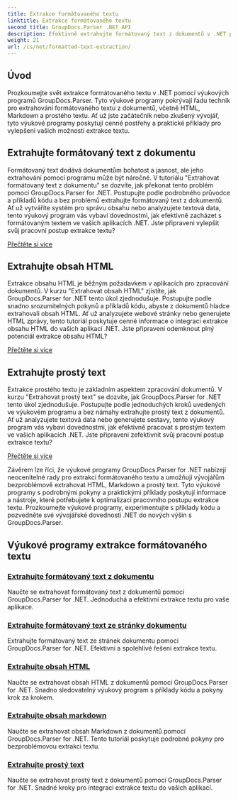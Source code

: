 ```yaml
---
title: Extrakce formátovaného textu
linktitle: Extrakce formátovaného textu
second_title: GroupDocs.Parser .NET API
description: Efektivně extrahujte formátovaný text z dokumentů v .NET pomocí GroupDocs.Parser. Naučte se bezproblémově extrahovat HTML, Markdown a prostý text.
weight: 21
url: /cs/net/formatted-text-extraction/
---
```


## Úvod

Prozkoumejte svět extrakce formátovaného textu v .NET pomocí výukových programů GroupDocs.Parser. Tyto výukové programy pokrývají řadu technik pro extrahování formátovaného textu z dokumentů, včetně HTML, Markdown a prostého textu. Ať už jste začátečník nebo zkušený vývojář, tyto výukové programy poskytují cenné postřehy a praktické příklady pro vylepšení vašich možností extrakce textu.

## Extrahujte formátovaný text z dokumentu

Formátovaný text dodává dokumentům bohatost a jasnost, ale jeho extrahování pomocí programu může být náročné. V tutoriálu "Extrahovat formátovaný text z dokumentu" se dozvíte, jak překonat tento problém pomocí GroupDocs.Parser for .NET. Postupujte podle podrobného průvodce a příkladů kódu a bez problémů extrahujte formátovaný text z dokumentů. Ať už vytváříte systém pro správu obsahu nebo analyzujete textová data, tento výukový program vás vybaví dovednostmi, jak efektivně zacházet s formátovaným textem ve vašich aplikacích .NET. Jste připraveni vylepšit svůj pracovní postup extrakce textu?

[Přečtěte si více](./extract-formatted-text-from-document/)

## Extrahujte obsah HTML

Extrakce obsahu HTML je běžným požadavkem v aplikacích pro zpracování dokumentů. V kurzu "Extrahovat obsah HTML" zjistíte, jak GroupDocs.Parser for .NET tento úkol zjednodušuje. Postupujte podle snadno srozumitelných pokynů a příkladů kódu, abyste z dokumentů hladce extrahovali obsah HTML. Ať už analyzujete webové stránky nebo generujete HTML zprávy, tento tutoriál poskytuje cenné informace o integraci extrakce obsahu HTML do vašich aplikací .NET. Jste připraveni odemknout plný potenciál extrakce obsahu HTML?

[Přečtěte si více](./extract-html-content/)

## Extrahujte prostý text

Extrakce prostého textu je základním aspektem zpracování dokumentů. V kurzu "Extrahovat prostý text" se dozvíte, jak GroupDocs.Parser for .NET tento úkol zjednodušuje. Postupujte podle jednoduchých kroků uvedených ve výukovém programu a bez námahy extrahujte prostý text z dokumentů. Ať už analyzujete textová data nebo generujete sestavy, tento výukový program vás vybaví dovednostmi, jak efektivně pracovat s prostým textem ve vašich aplikacích .NET. Jste připraveni zefektivnit svůj pracovní postup extrakce textu?

[Přečtěte si více](./extract-plain-text/)

Závěrem lze říci, že výukové programy GroupDocs.Parser for .NET nabízejí neocenitelné rady pro extrakci formátovaného textu a umožňují vývojářům bezproblémově extrahovat HTML, Markdown a prostý text. Tyto výukové programy s podrobnými pokyny a praktickými příklady poskytují informace a nástroje, které potřebujete k optimalizaci pracovního postupu extrakce textu. Prozkoumejte výukové programy, experimentujte s příklady kódu a pozvedněte své vývojářské dovednosti .NET do nových výšin s GroupDocs.Parser.
## Výukové programy extrakce formátovaného textu
### [Extrahujte formátovaný text z dokumentu](./extract-formatted-text-from-document/)
Naučte se extrahovat formátovaný text z dokumentů pomocí GroupDocs.Parser for .NET. Jednoduchá a efektivní extrakce textu pro vaše aplikace.
### [Extrahujte formátovaný text ze stránky dokumentu](./extract-formatted-text-from-document-page/)
Extrahujte formátovaný text ze stránek dokumentu pomocí GroupDocs.Parser for .NET. Efektivní a spolehlivé řešení extrakce textu.
### [Extrahujte obsah HTML](./extract-html-content/)
Naučte se extrahovat obsah HTML z dokumentů pomocí GroupDocs.Parser for .NET. Snadno sledovatelný výukový program s příklady kódu a pokyny krok za krokem.
### [Extrahujte obsah markdown](./extract-markdown-content/)
Naučte se extrahovat obsah Markdown z dokumentů pomocí GroupDocs.Parser for .NET. Tento tutoriál poskytuje podrobné pokyny pro bezproblémovou extrakci textu.
### [Extrahujte prostý text](./extract-plain-text/)
Naučte se extrahovat prostý text z dokumentů pomocí GroupDocs.Parser for .NET. Snadné kroky pro integraci extrakce textu do vašich aplikací.